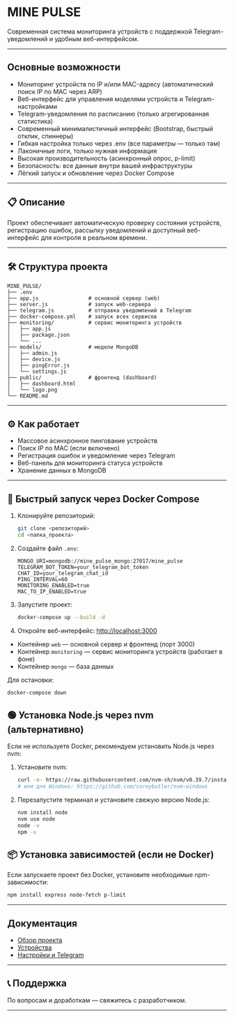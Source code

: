 # MINE PULSE

Современная система мониторинга устройств с поддержкой Telegram-уведомлений и удобным веб-интерфейсом.

---

## Основные возможности

- Мониторинг устройств по IP и/или MAC-адресу (автоматический поиск IP по MAC через ARP)
- Веб-интерфейс для управления моделями устройств и Telegram-настройками
- Telegram-уведомления по расписанию (только агрегированная статистика)
- Современный минималистичный интерфейс (Bootstrap, быстрый отклик, спиннеры)
- Гибкая настройка только через .env (все параметры — только там)
- Лаконичные логи, только нужная информация
- Высокая производительность (асинхронный опрос, p-limit)
- Безопасность: все данные внутри вашей инфраструктуры
- Лёгкий запуск и обновление через Docker Compose

---

## 📋 Описание

Проект обеспечивает автоматическую проверку состояния устройств, регистрацию ошибок, рассылку уведомлений и доступный веб-интерфейс для контроля в реальном времени.

---

## 🛠️ Структура проекта

```
MINE_PULSE/
├── .env
├── app.js                # основной сервер (web)
├── server.js             # запуск web-сервера
├── telegram.js           # отправка уведомлений в Telegram
├── docker-compose.yml    # запуск всех сервисов
├── monitoring/           # сервис мониторинга устройств
│   ├── app.js
│   ├── package.json
│   └── ...
├── models/               # модели MongoDB
│   ├── admin.js
│   ├── device.js
│   ├── pingError.js
│   └── settings.js
├── public/               # фронтенд (dashboard)
│   ├── dashboard.html
│   └── logo.png
└── README.md
```

---

## ⚙️ Как работает

- Массовое асинхронное пингование устройств
- Поиск IP по MAC (если включено)
- Регистрация ошибок и уведомление через Telegram
- Веб-панель для мониторинга статуса устройств
- Хранение данных в MongoDB

---

## 🚀 Быстрый запуск через Docker Compose

1. Клонируйте репозиторий:
   ```bash
   git clone <репозиторий>
   cd <папка_проекта>
   ```

2. Создайте файл `.env`:
   ```env
   MONGO_URI=mongodb://mine_pulse_mongo:27017/mine_pulse
   TELEGRAM_BOT_TOKEN=your_telegram_bot_token
   CHAT_ID=your_telegram_chat_id
   PING_INTERVAL=60
   MONITORING_ENABLED=true
   MAC_TO_IP_ENABLED=true
   ```

3. Запустите проект:
   ```bash
   docker-compose up --build -d
   ```

4. Откройте веб-интерфейс: [http://localhost:3000](http://localhost:3000)

- Контейнер `web` — основной сервер и фронтенд (порт 3000)
- Контейнер `monitoring` — сервис мониторинга устройств (работает в фоне)
- Контейнер `mongo` — база данных

Для остановки:
```bash
docker-compose down
```

## 🟢 Установка Node.js через nvm (альтернативно)

Если не используете Docker, рекомендуем установить Node.js через nvm:

1. Установите nvm:
   ```bash
   curl -o- https://raw.githubusercontent.com/nvm-sh/nvm/v0.39.7/install.sh | bash
   # или для Windows: https://github.com/coreybutler/nvm-windows
   ```
2. Перезапустите терминал и установите свежую версию Node.js:
   ```bash
   nvm install node
   nvm use node
   node -v
   npm -v
   ```

## 📦 Установка зависимостей (если не Docker)

Если запускаете проект без Docker, установите необходимые npm-зависимости:

```bash
npm install express node-fetch p-limit
```

---

## Документация

- [Обзор проекта](./docs/overview.md)
- [Устройства](./docs/devices.md)
- [Настройки и Telegram](./docs/settings.md)

---

## 📞 Поддержка

По вопросам и доработкам — свяжитесь с разработчиком.

---